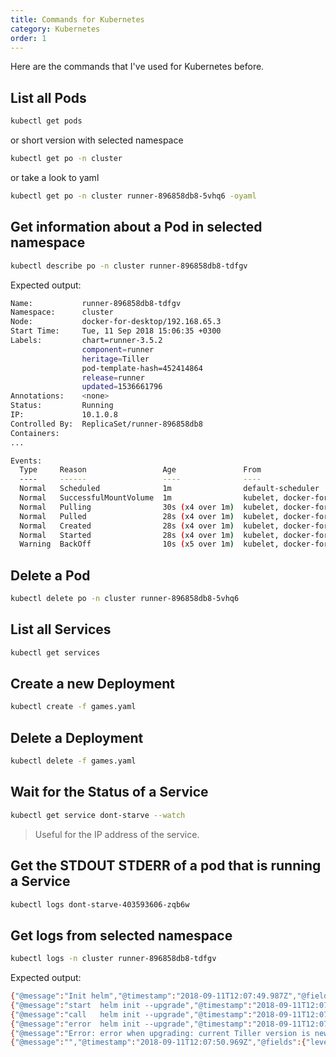 ```yaml
---
title: Commands for Kubernetes
category: Kubernetes
order: 1
---
```


Here are the commands that I've used for Kubernetes before.

## List all Pods

``` bash
kubectl get pods
```
or short version with selected namespace
``` bash
kubectl get po -n cluster
```
or take a look to yaml
``` bash
kubectl get po -n cluster runner-896858db8-5vhq6 -oyaml
```

## Get information about a Pod in selected namespace

``` bash
kubectl describe po -n cluster runner-896858db8-tdfgv
```

Expected output:
``` bash
Name:           runner-896858db8-tdfgv
Namespace:      cluster
Node:           docker-for-desktop/192.168.65.3
Start Time:     Tue, 11 Sep 2018 15:06:35 +0300
Labels:         chart=runner-3.5.2
                component=runner
                heritage=Tiller
                pod-template-hash=452414864
                release=runner
                updated=1536661796
Annotations:    <none>
Status:         Running
IP:             10.1.0.8
Controlled By:  ReplicaSet/runner-896858db8
Containers:
...

Events:
  Type     Reason                 Age               From                         Message
  ----     ------                 ----              ----                         -------
  Normal   Scheduled              1m                default-scheduler            Successfully assigned runner-896858db8-tdfgv to docker-for-desktop
  Normal   SuccessfulMountVolume  1m                kubelet, docker-for-desktop  MountVolume.SetUp succeeded for volume "runner-token-5clzz"
  Normal   Pulling                30s (x4 over 1m)  kubelet, docker-for-desktop  pulling image "runner:3.5.2"
  Normal   Pulled                 28s (x4 over 1m)  kubelet, docker-for-desktop  Successfully pulled image "runner:3.5.2"
  Normal   Created                28s (x4 over 1m)  kubelet, docker-for-desktop  Created container
  Normal   Started                28s (x4 over 1m)  kubelet, docker-for-desktop  Started container
  Warning  BackOff                10s (x5 over 1m)  kubelet, docker-for-desktop  Back-off restarting failed container

```

## Delete a Pod

``` bash
kubectl delete po -n cluster runner-896858db8-5vhq6
```

## List all Services

``` bash
kubectl get services
```

## Create a new Deployment

``` bash
kubectl create -f games.yaml
```

## Delete a Deployment

``` bash
kubectl delete -f games.yaml
```

## Wait for the Status of a Service

``` bash
kubectl get service dont-starve --watch
```

> Useful for the IP address of the service.

## Get the STDOUT STDERR of a pod that is running a Service

``` bash
kubectl logs dont-starve-403593606-zqb6w
```

## Get logs from selected namespace

``` bash
kubectl logs -n cluster runner-896858db8-tdfgv
```

Expected output:
``` bash
{"@message":"Init helm","@timestamp":"2018-09-11T12:07:49.987Z","@fields":{"level":"info"}}
{"@message":"start  helm init --upgrade","@timestamp":"2018-09-11T12:07:49.988Z","@fields":{"level":"debug"}}
{"@message":"call   helm init --upgrade","@timestamp":"2018-09-11T12:07:49.989Z","@fields":{"level":"debug"}}
{"@message":"error  helm init --upgrade","@timestamp":"2018-09-11T12:07:50.969Z","@fields":{"level":"error"}}
{"@message":"Error: error when upgrading: current Tiller version is newer, use --force-upgrade to downgrade\n","@timestamp":"2018-09-11T12:07:50.969Z","@fields":{"level":"error"}}
{"@message":"","@timestamp":"2018-09-11T12:07:50.969Z","@fields":{"level":"error"}}
```